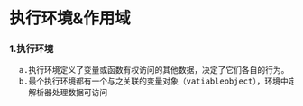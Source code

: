 <h1>执行环境&作用域</h1>
<h3>1.执行环境</h3>
<pre>
  a.执行环境定义了变量或函数有权访问的其他数据，决定了它们各自的行为。
  b.最个执行环境都有一个与之关联的变量对象（vatiableobject），环境中定义的所有变量和函数都保存在这个对象中，编写代码无法访问，
    解析器处理数据可访问
</pre>
